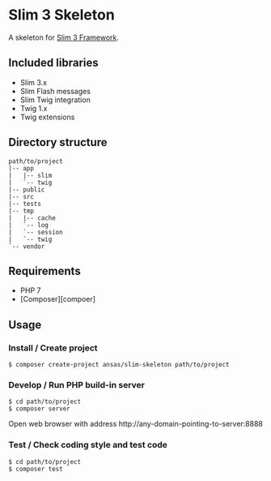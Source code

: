 # Slim 3 Skeleton

A skeleton for [Slim 3 Framework](http://slimframework.com/).

## Included libraries
* Slim 3.x
 * Slim Flash messages
 * Slim Twig integration
* Twig 1.x
 * Twig extensions

## Directory structure
```
path/to/project
|-- app
|   |-- slim
|   `-- twig
|-- public
|-- src
|-- tests
|-- tmp
|   |-- cache
|   `-- log
|   `-- session
|   `-- twig
`-- vendor
```

## Requirements

* PHP 7
* [Composer][compoer]

## Usage

### Install / Create project

```shell
$ composer create-project ansas/slim-skeleton path/to/project
```

### Develop / Run PHP build-in server

```shell
$ cd path/to/project
$ composer server
```
Open web browser with address http://any-domain-pointing-to-server:8888

### Test / Check coding style and test code

```shell
$ cd path/to/project
$ composer test
```
